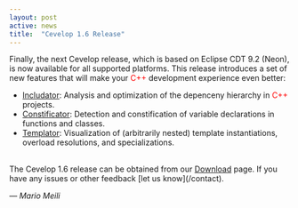 ```yaml
---
layout: post
active: news
title:  "Cevelop 1.6 Release"
---
```

Finally, the next Cevelop release, which is based on Eclipse CDT 9.2 (Neon), is now available for all supported platforms. This release introduces a set of new features that will make your <span style="color:red;">C++</span> development experience even better:

* <a href="/features/#includator">Includator</a>: Analysis and optimization of the depenceny hierarchy in <span style="color:red;">C++</span> projects.
* <a href="/features/#constificator">Constificator</a>: Detection and constification of variable declarations in functions and classes.
* <a href="/features/#templator">Templator</a>: Visualization of (arbitrarily nested) template instantiations, overload resolutions, and specializations.

<br/>
The Cevelop 1.6 release can be obtained from our <a href='/download/'>Download</a> page. If you have any issues or other feedback [let us know](/contact).

<p class="pull-right">
  <em>&mdash; Mario Meili</em>
</p>